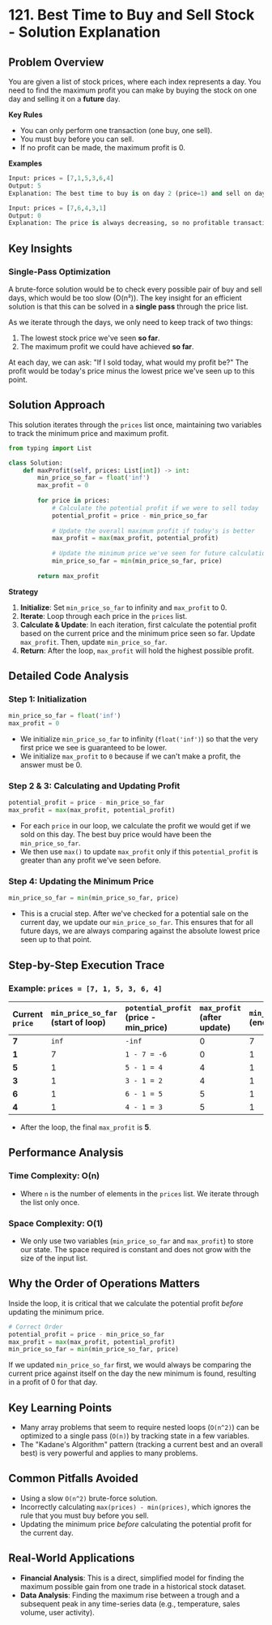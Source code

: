 # 121\. Best Time to Buy and Sell Stock - Solution Explanation

## Problem Overview

You are given a list of stock prices, where each index represents a day. You need to find the maximum profit you can make by buying the stock on one day and selling it on a **future** day.

**Key Rules**

  - You can only perform one transaction (one buy, one sell).
  - You must buy before you can sell.
  - If no profit can be made, the maximum profit is 0.

**Examples**

```python
Input: prices = [7,1,5,3,6,4]
Output: 5
Explanation: The best time to buy is on day 2 (price=1) and sell on day 5 (price=6). Profit = 6 - 1 = 5.

Input: prices = [7,6,4,3,1]
Output: 0
Explanation: The price is always decreasing, so no profitable transaction is possible.
```

## Key Insights

### Single-Pass Optimization

A brute-force solution would be to check every possible pair of buy and sell days, which would be too slow (O(n²)). The key insight for an efficient solution is that this can be solved in a **single pass** through the price list.

As we iterate through the days, we only need to keep track of two things:

1.  The lowest stock price we've seen **so far**.
2.  The maximum profit we could have achieved **so far**.

At each day, we can ask: "If I sold today, what would my profit be?" The profit would be today's price minus the lowest price we've seen up to this point.

## Solution Approach

This solution iterates through the `prices` list once, maintaining two variables to track the minimum price and maximum profit.

```python
from typing import List

class Solution:
    def maxProfit(self, prices: List[int]) -> int:
        min_price_so_far = float('inf')
        max_profit = 0
        
        for price in prices:
            # Calculate the potential profit if we were to sell today
            potential_profit = price - min_price_so_far
            
            # Update the overall maximum profit if today's is better
            max_profit = max(max_profit, potential_profit)
            
            # Update the minimum price we've seen for future calculations
            min_price_so_far = min(min_price_so_far, price)
            
        return max_profit
```

**Strategy**

1.  **Initialize**: Set `min_price_so_far` to infinity and `max_profit` to 0.
2.  **Iterate**: Loop through each price in the `prices` list.
3.  **Calculate & Update**: In each iteration, first calculate the potential profit based on the current price and the minimum price seen so far. Update `max_profit`. Then, update `min_price_so_far`.
4.  **Return**: After the loop, `max_profit` will hold the highest possible profit.

## Detailed Code Analysis

### Step 1: Initialization

```python
min_price_so_far = float('inf')
max_profit = 0
```

  - We initialize `min_price_so_far` to infinity (`float('inf')`) so that the very first price we see is guaranteed to be lower.
  - We initialize `max_profit` to `0` because if we can't make a profit, the answer must be 0.

### Step 2 & 3: Calculating and Updating Profit

```python
potential_profit = price - min_price_so_far
max_profit = max(max_profit, potential_profit)
```

  - For each `price` in our loop, we calculate the profit we would get if we sold on this day. The best buy price would have been the `min_price_so_far`.
  - We then use `max()` to update `max_profit` only if this `potential_profit` is greater than any profit we've seen before.

### Step 4: Updating the Minimum Price

```python
min_price_so_far = min(min_price_so_far, price)
```

  - This is a crucial step. After we've checked for a potential sale on the current day, we update our `min_price_so_far`. This ensures that for all future days, we are always comparing against the absolute lowest price seen up to that point.

## Step-by-Step Execution Trace

### Example: `prices = [7, 1, 5, 3, 6, 4]`

| Current `price` | `min_price_so_far` (start of loop) | `potential_profit` (price - min\_price) | `max_profit` (after update) | `min_price_so_far` (end of loop) |
| :--- | :--- | :--- | :--- | :--- |
| **7** | `inf` | `-inf` | 0 | 7 |
| **1** | 7 | `1 - 7 = -6` | 0 | 1 |
| **5** | 1 | `5 - 1 = 4` | 4 | 1 |
| **3** | 1 | `3 - 1 = 2` | 4 | 1 |
| **6** | 1 | `6 - 1 = 5` | 5 | 1 |
| **4** | 1 | `4 - 1 = 3` | 5 | 1 |

  - After the loop, the final `max_profit` is **5**.

## Performance Analysis

### Time Complexity: O(n)

  - Where `n` is the number of elements in the `prices` list. We iterate through the list only once.

### Space Complexity: O(1)

  - We only use two variables (`min_price_so_far` and `max_profit`) to store our state. The space required is constant and does not grow with the size of the input list.

## Why the Order of Operations Matters

Inside the loop, it is critical that we calculate the potential profit *before* updating the minimum price.

```python
# Correct Order
potential_profit = price - min_price_so_far
max_profit = max(max_profit, potential_profit)
min_price_so_far = min(min_price_so_far, price)
```

If we updated `min_price_so_far` first, we would always be comparing the current price against itself on the day the new minimum is found, resulting in a profit of 0 for that day.

## Key Learning Points

  - Many array problems that seem to require nested loops (`O(n^2)`) can be optimized to a single pass (`O(n)`) by tracking state in a few variables.
  - The "Kadane's Algorithm" pattern (tracking a current best and an overall best) is very powerful and applies to many problems.

## Common Pitfalls Avoided

  - Using a slow `O(n^2)` brute-force solution.
  - Incorrectly calculating `max(prices) - min(prices)`, which ignores the rule that you must buy before you sell.
  - Updating the minimum price *before* calculating the potential profit for the current day.

## Real-World Applications

  - **Financial Analysis**: This is a direct, simplified model for finding the maximum possible gain from one trade in a historical stock dataset.
  - **Data Analysis**: Finding the maximum rise between a trough and a subsequent peak in any time-series data (e.g., temperature, sales volume, user activity).